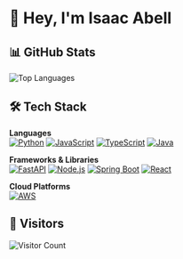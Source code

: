 # 👋 Hey, I'm Isaac Abell

## 📊 GitHub Stats
![Top Languages](https://isaac-abell-github-readme-stats.vercel.app/api/top-langs/?username=Isaac-Abell&layout=compact&theme=tokyonight&count)

## 🛠️ Tech Stack

**Languages**  
[![Python](https://img.shields.io/badge/Python-3776AB?logo=python&logoColor=white)](https://www.python.org/)
[![JavaScript](https://img.shields.io/badge/JavaScript-F7DF1E?logo=javascript&logoColor=black)](https://developer.mozilla.org/en-US/docs/Web/JavaScript)
[![TypeScript](https://img.shields.io/badge/TypeScript-3178C6?logo=typescript&logoColor=white)](https://www.typescriptlang.org/)
[![Java](https://img.shields.io/badge/Java-%23ED8B00.svg?logo=openjdk&logoColor=white)](https://www.oracle.com/java/)

**Frameworks & Libraries**  
[![FastAPI](https://img.shields.io/badge/FastAPI-009688?logo=fastapi&logoColor=white)](https://fastapi.tiangolo.com/)
[![Node.js](https://img.shields.io/badge/Node.js-43853D?logo=node.js&logoColor=white)](https://nodejs.org/)
[![Spring Boot](https://img.shields.io/badge/Spring%20Boot-6DB33F?logo=springboot&logoColor=fff)](https://spring.io/projects/spring-boot)
[![React](https://img.shields.io/badge/React-20232A?logo=react&logoColor=61DAFB)](https://reactjs.org/)

**Cloud Platforms**  
[![AWS](https://custom-icon-badges.demolab.com/badge/AWS-%23FF9900.svg?logo=aws&logoColor=white)](https://aws.amazon.com/)


## 👀 Visitors
![Visitor Count](https://komarev.com/ghpvc/?username=Isaac-Abell&color=blue&style=flat)

